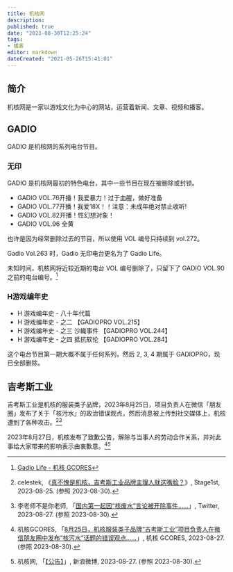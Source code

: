 ```yaml
---
title: 机核网
description:
published: true
date: "2023-08-30T12:25:24"
tags:
- 播客
editor: markdown
dateCreated: "2021-05-26T15:41:01"
---
```


## 简介

机核网是一家以游戏文化为中心的网站，运营着新闻、文章、视频和播客。

## GADIO

GADIO 是机核网的系列电台节目。

### 无印

GADIO 是机核网最初的特色电台，其中一些节目在现在被删除或封锁。

+   GADIO VOL.76开播！我爱暴力！过于血腥，做好准备
+   GADIO VOL.77开播！我爱18X！！注意：未成年绝对禁止收听!
+   GADIO VOL.82开播！性幻想对象！
+   GADIO VOL.96 全黄

<!-- + 年会！GADIO VOL.171 开播！ -->

也许是因为经常删除过去的节目，所以使用 VOL 编号只持续到 vol.272。

Gadio Vol.263 时，Gadio 无印电台更名为了 Gadio Life。

未知时间，机核网将近较近期的电台 VOL 编号删除了，只留下了 GADIO VOL.90 之前的电台编号。[^gadio_vol_90]

[^gadio_vol_90]: [Gadio Life - 机核 GCORES](https://web.archive.org/web/20210526153934/https://www.gcores.com/categories/13?page=20)

### H游戏编年史

+   H 游戏编年史 - 八十年代篇
+   H 游戏编年史 - 之二 【GADIOPRO VOL.215】
+   H 游戏编年史 - 之三 沙織事件 【GADIOPRO VOL.244】
+   H 游戏编年史 - 之四 抵抗软伦 【GADIOPRO VOL.284】

这个电台节目第一期大概不属于任何系列，然后 2, 3, 4 期属于 GADIOPRO，现已全部删除。

## 吉考斯工业

吉考斯工业是机核的服装类子品牌，2023年8月25日，项目负责人在微信「朋友圈」发布了关于「核污水」的政治错误观点，然后消息被上传到社交媒体上，机核遭到了各种攻击。[^49885][^67477]

[^49885]: celestek, 《[真不愧是机核，吉考斯工业品牌主理人就这嘴脸？](https://web.archive.org/web/20230827110949/https://bbs.saraba1st.com/2b/thread-2149885-1-1.html)》, Stage1st, 2023-08-25. (参照 2023-08-30).

[^67477]: 李老师不是你老师, 「[国内第一起因“核废水”言论被开除事件……](https://web.archive.org/web/20230829065530/https://twitter.com/whyyoutouzhele/status/1695750275544367477)」, Twitter, 2023-08-27. (参照 2023-08-30).

2023年8月27日，机核发布了致歉公告，解除与当事人的劳动合作关系，并对此事给大家带来的影响表示由衷歉意。[^50996][^SF3yt]

[^50996]: 机核GCORES, 「[8月25日，机核服装类子品牌“吉考斯工业”项目负责人在微信朋友圈中发布“核污水”话题的错误观点……](https://web.archive.org/web/20230827152543/https://www.gcores.com/talks/650996)」, 机核 GCORES, 2023-08-27. (参照 2023-08-30).

[^SF3yt]: 机核网, 「[【公告】](https://archive.is/SF3yt "https://weibo.com/1998412373/NgvaZF3YY")」, 新浪微博, 2023-08-27. (参照 2023-08-30).
